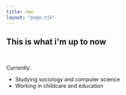 ```yaml
---
title: now
layout: "page.njk"
---
```


## This is what i'm up to now
<br>

Currently:
- Studying sociology and computer science
- Working in childcare and education

